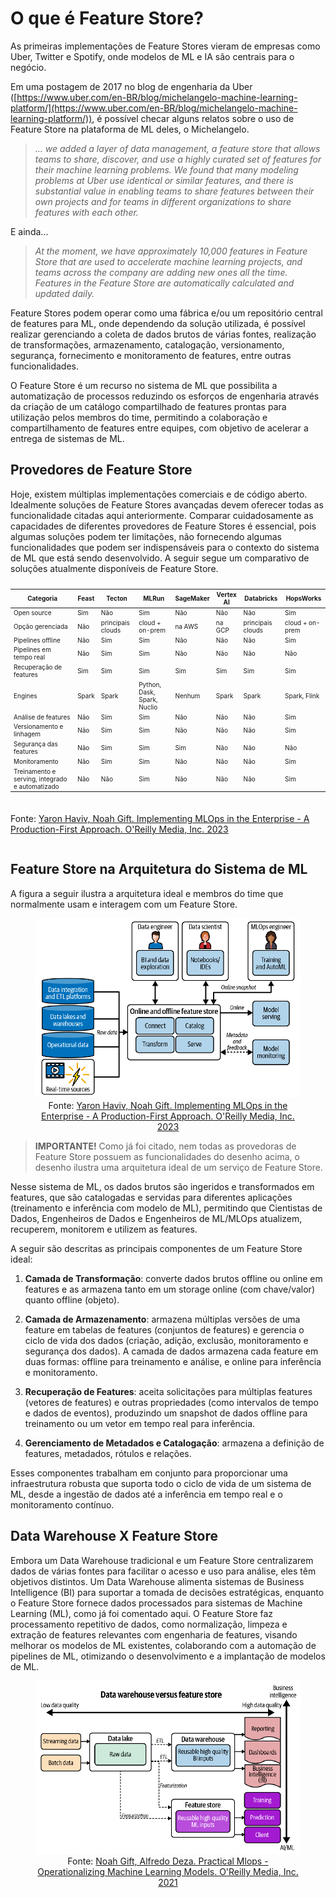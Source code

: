 # O que é Feature Store?

As primeiras implementações de Feature Stores vieram de empresas como Uber, Twitter e Spotify, onde modelos de ML e IA são centrais para o negócio. 

Em uma postagem de 2017 no blog de engenharia da Uber ([https://www.uber.com/en-BR/blog/michelangelo-machine-learning-platform/](https://www.uber.com/en-BR/blog/michelangelo-machine-learning-platform/)), é possível checar alguns relatos sobre o uso de Feature Store na plataforma de ML deles, o Michelangelo.

>  *... we added a layer of data management, a feature store that allows teams to share, discover, and use a highly curated set of features for their machine learning problems.  We found that many modeling problems at Uber use identical or similar features, and there is substantial value in enabling teams to share features between their own projects and for teams in different organizations to share features with each other.*

E ainda...

> *At the moment, we have approximately 10,000 features in Feature Store that are used to accelerate machine learning projects, and teams across the company are adding new ones all the time. Features in the Feature Store are automatically calculated and updated daily.*

Feature Stores podem operar como uma fábrica e/ou um repositório central de features para ML, onde dependendo da solução utilizada, é possível realizar gerenciando a coleta de dados brutos de várias fontes, realização de transformações, armazenamento, catalogação, versionamento, segurança, fornecimento e monitoramento de features, entre outras funcionalidades. 

O Feature Store é um recurso no sistema de ML que possibilita a automatização de processos reduzindo os esforços de engenharia através da criação de um catálogo compartilhado de features prontas para utilização pelos membros do time, permitindo a colaboração e compartilhamento de features entre equipes, com objetivo de acelerar a entrega de sistemas de ML. 

## Provedores de Feature Store

Hoje, existem múltiplas implementações comerciais e de código aberto. Idealmente soluções de Feature Stores avançadas devem oferecer todas as funcionalidade citadas aqui anteriormente. Comparar cuidadosamente as capacidades de diferentes provedores de Feature Stores é essencial, pois algumas soluções podem ter limitações, não fornecendo algumas funcionalidades que podem ser indispensáveis para o contexto do sistema de ML que está sendo desenvolvido. A seguir segue um comparativo de soluções atualmente disponíveis de Feature Store.

<div style="display: flex; justify-content: center;">
  <table style="font-size: 10px;">
    <thead>
      <tr>
        <th>Categoria</th>
        <th>Feast</th>
        <th>Tecton</th>
        <th>MLRun</th>
        <th>SageMaker</th>
        <th>Vertex AI</th>
        <th>Databricks</th>
        <th>HopsWorks</th>
      </tr>
    </thead>
    <tbody>
      <tr>
        <td>Open source</td>
        <td>Sim</td>
        <td>Não</td>
        <td>Sim</td>
        <td>Não</td>
        <td>Não</td>
        <td>Não</td>
        <td>Sim</td>
      </tr>
      <tr>
        <td>Opção gerenciada</td>
        <td>Não</td>
        <td>principais clouds</td>
        <td>cloud + on-prem</td>
        <td>na AWS</td>
        <td>na GCP</td>
        <td>principais clouds</td>
        <td>cloud + on-prem</td>
      </tr>
      <tr>
        <td>Pipelines offline</td>
        <td>Não</td>
        <td>Sim</td>
        <td>Sim</td>
        <td>Não</td>
        <td>Não</td>
        <td>Não</td>
        <td>Sim</td>
      </tr>
      <tr>
        <td>Pipelines em tempo real</td>
        <td>Não</td>
        <td>Sim</td>
        <td>Sim</td>
        <td>Não</td>
        <td>Não</td>
        <td>Não</td>
        <td>Não</td>
      </tr>
      <tr>
        <td>Recuperação de features</td>
        <td>Sim</td>
        <td>Sim</td>
        <td>Sim</td>
        <td>Sim</td>
        <td>Sim</td>
        <td>Sim</td>
        <td>Sim</td>
      </tr>
      <tr>
        <td>Engines</td>
        <td>Spark</td>
        <td>Spark</td>
        <td>Python, Dask, Spark, Nuclio</td>
        <td>Nenhum</td>
        <td>Spark</td>
        <td>Spark</td>
        <td>Spark, Flink</td>
      </tr>
      <tr>
        <td>Análise de features</td>
        <td>Não</td>
        <td>Sim</td>
        <td>Sim</td>
        <td>Não</td>
        <td>Não</td>
        <td>Não</td>
        <td>Sim</td>
      </tr>
      <tr>
        <td>Versionamento e linhagem</td>
        <td>Não</td>
        <td>Sim</td>
        <td>Sim</td>
        <td>Não</td>
        <td>Não</td>
        <td>Não</td>
        <td>Sim</td>
      </tr>
      <tr>
        <td>Segurança das features</td>
        <td>Não</td>
        <td>Sim</td>
        <td>Sim</td>
        <td>Sim</td>
        <td>Não</td>
        <td>Não</td>
        <td>Não</td>
      </tr>
      <tr>
        <td>Monitoramento</td>
        <td>Não</td>
        <td>Sim</td>
        <td>Sim</td>
        <td>Não</td>
        <td>Não</td>
        <td>Não</td>
        <td>Sim</td>
      </tr>
      <tr>
        <td>Treinamento e serving, integrado e automatizado</td>
        <td>Não</td>
        <td>Não</td>
        <td>Sim</td>
        <td>Não</td>
        <td>Não</td>
        <td>Não</td>
        <td>Sim</td>
      </tr>
    </tbody>
  </table>
</div>
<div style="display: flex; justify-content: center; margin-top: 10px;">
  <p>Fonte: <a href="https://www.oreilly.com/library/view/implementing-mlops-in/9781098136574/">Yaron Haviv, Noah Gift. Implementing MLOps in the Enterprise - A Production-First Approach. O'Reilly Media, Inc. 2023</a></p>
</div>

## Feature Store na Arquitetura do Sistema de ML

A figura a seguir ilustra a arquitetura ideal e membros do time que normalmente usam e interagem com um Feature Store. 

<div align="center">
  <figure>
    <img src="fs_ml_system.png" alt="Feature Store no sistema de ML">
    <figcaption>
      Fonte: <a href=href="https://www.oreilly.com/library/view/implementing-mlops-in/9781098136574/">Yaron Haviv, Noah Gift. Implementing MLOps in the Enterprise - A Production-First Approach. O'Reilly Media, Inc. 2023</a>
    </figcaption>
  </figure>
</div>

> **IMPORTANTE!** Como já foi citado, nem todas as provedoras de Feature Store possuem as funcionalidades do desenho acima, o desenho ilustra uma arquitetura ideal de um serviço de Feature Store. 

Nesse sistema de ML, os dados brutos são ingeridos e transformados em features, que são catalogadas e servidas para diferentes aplicações (treinamento e inferência com modelo de ML), permitindo que Cientistas de Dados, Engenheiros de Dados e Engenheiros de ML/MLOps atualizem, recuperem, monitorem e utilizem as features.

A seguir são descritas as principais componentes de um Feature Store ideal:

1. **Camada de Transformação**: converte dados brutos offline ou online em features e as armazena tanto em um storage online (com chave/valor) quanto offline (objeto).

2. **Camada de Armazenamento**: armazena múltiplas versões de uma feature em tabelas de features (conjuntos de features) e gerencia o ciclo de vida dos dados (criação, adição, exclusão, monitoramento e segurança dos dados). A camada de dados armazena cada feature em duas formas: offline para treinamento e análise, e online para inferência e monitoramento.

3. **Recuperação de Features**: aceita solicitações para múltiplas features (vetores de features) e outras propriedades (como intervalos de tempo e dados de eventos), produzindo um snapshot de dados offline para treinamento ou um vetor em tempo real para inferência.

4. **Gerenciamento de Metadados e Catalogação**: armazena a definição de features, metadados, rótulos e relações.

Esses componentes trabalham em conjunto para proporcionar uma infraestrutura robusta que suporta todo o ciclo de vida de um sistema de ML, desde a ingestão de dados até a inferência em tempo real e o monitoramento contínuo.

## Data Warehouse X Feature Store

Embora um Data Warehouse tradicional e um Feature Store centralizarem dados de várias fontes para facilitar o acesso e uso para análise, eles têm objetivos distintos. Um Data Warehouse alimenta sistemas de Business Intelligence (BI) para suportar a tomada de decisões estratégicas, enquanto o Feature Store fornece dados processados para sistemas de Machine Learning (ML), como já foi comentado aqui. O Feature Store faz processamento repetitivo de dados, como normalização, limpeza e extração de features relevantes com engenharia de features, visando melhorar os modelos de ML existentes, colaborando com a automação de pipelines de ML, otimizando o desenvolvimento e a implantação de modelos de ML.

<div align="center">
  <figure>
    <img src="dw_versus_fs.png" alt="Data Warehouse X Feature Store">
    <figcaption>
      Fonte: <a href="https://paiml.com/docs/home/books/practical-mlops/"> Noah Gift, Alfredo Deza. Practical Mlops - Operationalizing Machine Learning Models. O'Reilly Media, Inc. 2021</a>
    </figcaption>
  </figure>
</div>